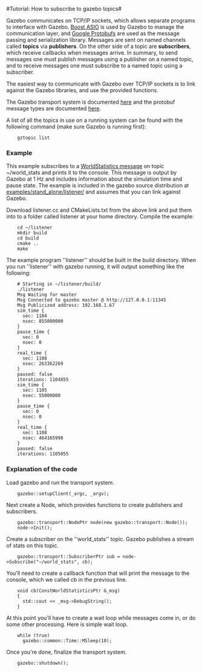 #Tutorial: How to subscribe to gazebo topics#

Gazebo communicates on TCP/IP sockets, which allows separate programs to interface with Gazebo. [Boost ASIO](http://www.boost.org/doc/libs/1_53_0/doc/html/boost_asio.html) is used by Gazebo to manage the communication layer, and [Google Protobufs](https://code.google.com/p/protobuf/) are used as the message passing and serialization library. Messages are sent on named channels called **topics** via **publishers**. On the other side of a topic are **subscribers**, which receive callbacks when messages arrive. In summary, to send messages one must publish messages using a publisher on a named topic, and to receive messages one must subscribe to a named topic using a subscriber.

The easiest way to communicate with Gazebo over TCP/IP sockets is to link against the Gazebo libraries, and use the provided functions.

The Gazebo transport system is documented [here](http://gazebosim.org/api/1.9.1/group__gazebo__transport.html) and the protobuf message types are documented [here](http://gazebosim.org/api/1.9.1/group__gazebo__msgs.html).

A list of all the topics in use on a running system can be found with the following command (make sure Gazebo is running first):

        gztopic list

### Example ###

This example subscribes to a [WorldStatistics message](http://gazebosim.org/msgs/1.9.0/world__stats_8proto.html) on topic ~/world_stats and prints it to the console. This message is output by Gazebo at 1 Hz and includes information about the simulation time and pause state. The example is included in the gazebo source distribution at [examples/stand_alone/listener/](https://bitbucket.org/osrf/gazebo/src/68186e57ea8e97d9dfb6b29bb8e50bf9f83d2e78/examples/stand_alone/listener/listener.cc?at=gazebo_4.0) and assumes that you can link against Gazebo.

Download listener.cc and CMakeLists.txt from the above link and put them into to a folder called listener at your home directory. Compile the example:

        cd ~/listener
        mkdir build
        cd build
        cmake ..
        make


The example program ''listener'' should be built in the build directory. When you run ''listener'' with gazebo running, it will output something like the following:

        # Starting in ~/listener/build/
        ./listener
        Msg Waiting for master
        Msg Connected to gazebo master @ http://127.0.0.1:11345
        Msg Publicized address: 192.168.1.67
        sim_time {
          sec: 1104
          nsec: 855000000
        }
        pause_time {
          sec: 0
          nsec: 0
        }
        real_time {
          sec: 1108
          nsec: 263362269
        }
        paused: false
        iterations: 1104855
        sim_time {
          sec: 1105
          nsec: 55000000
        }
        pause_time {
          sec: 0
          nsec: 0
        }
        real_time {
          sec: 1108
          nsec: 464165998
        }
        paused: false
        iterations: 1105055

### Explanation of the code ###

Load gazebo and run the transport system.

        gazebo::setupClient(_argc, _argv);

Next create a Node, which provides functions to create publishers and subscribers.

        gazebo::transport::NodePtr node(new gazebo::transport::Node());
        node->Init();

Create a subscriber on the ''world_stats'' topic. Gazebo publishes a stream of stats on this topic.

        gazebo::transport::SubscriberPtr sub = node->Subscribe("~/world_stats", cb);

You'll need to create a callback function that will print the message to the console, which we called cb in the previous line.

        void cb(ConstWorldStatisticsPtr &_msg)
        {
          std::cout << _msg->DebugString();
        }

At this point you'll have to create a wait loop while messages come in, or do some other processing. Here is simple wait loop.

        while (true)
          gazebo::common::Time::MSleep(10);

Once you're done, finalize the transport system.

        gazebo::shutdown();
